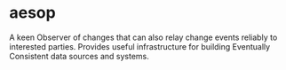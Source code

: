 aesop
=====

A keen Observer of changes that can also relay change events reliably to interested parties. Provides useful infrastructure for building Eventually Consistent data sources and systems.
